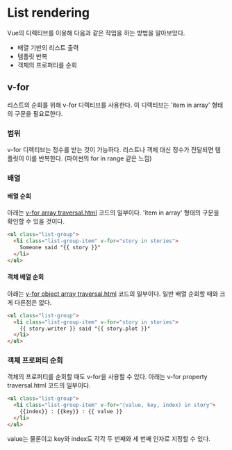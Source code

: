 # List rendering

Vue의 디렉티브를 이용해 다음과 같은 작업을 하는 방법을 알아보았다.

- 배열 기반의 리스트 출력
- 템플릿 반복
- 객체의 프로퍼티를 순회

## v-for

리스트의 순회를 위해 v-for 디렉티브를 사용한다. 이 디렉티브는 'item in array' 형태의 구문을 필요로한다.

### 범위

v-for 디렉티브는 정수를 받는 것이 가능하다. 리스트나 객체 대신 정수가 전달되면 템플릿이 이를 반복한다. (파이썬의 for in range 같은 느낌)

### 배열

#### 배열 순회

아래는 [v-for array traversal.html](<https://github.com/alstjd0921/vue-study/blob/master/VueStudy02%20(List%20rendering)/v-for%20array%20traversal/v-for%20array%20traversal.html>) 코드의 일부이다. 'item in array' 형태의 구문을 확인할 수 있을 것이다.

```html
<ul class="list-group">
  <li class="list-group-item" v-for="story in stories">
    Someone said "{{ story }}"
  </li>
</ul>
```

#### 객체 배열 순회

아래는 [v-for object array traversal.html](<https://github.com/alstjd0921/vue-study/blob/master/VueStudy02%20(List%20rendering)/v-for%20array%20traversal/v-for%20object%20array%20traversal.html>) 코드의 일부이다. 일반 배열 순회할 때와 크게 다른점은 없다.

```html
<ul class="list-group">
  <li class="list-group-item" v-for="story in stories">
    {{ story.writer }} said "{{ story.plot }}"
  </li>
</ul>
```

### 객체 프로퍼티 순회

객체의 프로퍼티를 순회할 때도 v-for을 사용할 수 있다. 아래는 v-for property traversal.html 코드의 일부이다.

```html
<ul class="list-group">
  <li class="list-group-item" v-for="(value, key, index) in story">
    {{index}} : {{key}} : {{ value }}
  </li>
</ul>
```

value는 물론이고 key와 index도 각각 두 번째와 세 번째 인자로 지정할 수 있다.
